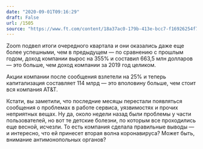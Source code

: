 ```yaml
---
date: "2020-09-01T09:16:29"
draft: False
url: /1505
source: "https://www.ft.com/content/18a37ac0-179b-413e-bcc7-f16926254f72"
---
```


Zoom подвел итоги очередного квартала и они оказались даже еще более успешными, чем в предыдущем — по сравнению с прошлым годом, доход компании вырос на 355% и составил 663,5 млн долларов — это больше, чем доход компании за 2019 год целиком.

Акции компании после сообщения взлетели на 25% и теперь капитализация составляет 114 млрд — это вполовину больше, чем стоит вся компания AT&T.

Кстати, вы заметили, что последние месяцы перестали появляться сообщения о проблемах в работе сервиса, уязвимостях и прочих неприятных вещах. Ну да, около недели назад были проблемы у части пользователей, но вот те детские болезни, по которым все проходились еще весной, исчезли. То есть компания сделала правильные выводы — и интересно, что ей принесет вторая волна коронавируса? Может быть, внимание антимонопольных органов?
